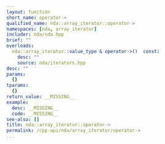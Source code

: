 ```yaml
---
layout: function
short_name: operator->
qualified_name: nda::array_iterator::operator->
namespaces: [nda, array_iterator]
includer: nda/nda.hpp
brief: ""
overloads:
  nda::array_iterator::value_type & operator->()  const:
    desc: ""
    source: nda/iterators.hpp
desc: ""
params:
  {}
tparams:
  {}
return_value: __MISSING__
example:
  desc: __MISSING__
  code: __MISSING__
see-also: []
title: nda::array_iterator::operator->
permalink: /cpp-api/nda/array_iterator/operator->
...
```


